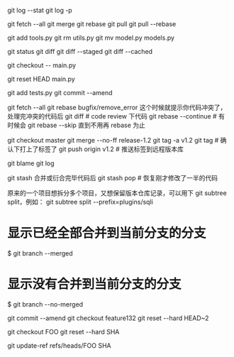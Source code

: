git log --stat
git log -p


git fetch --all
git merge
git rebase
git pull
git pull --rebase

git add tools.py
git rm utils.py
git mv model.py models.py

git status
git diff
git diff --staged
git diff --cached



git checkout -- main.py

git reset HEAD main.py

git add tests.py
git commit --amend

git fetch --all
git rebase bugfix/remove_error
这个时候就提示你代码冲突了，处理完冲突的代码后
git diff  # code review 下代码
git rebase --continue  # 有时候会 git rebase --skip
直到不用再 rebase 为止

git checkout master
git merge --no-ff release-1.2
git tag -a v1.2
git tag  # 确认下打上了标签了
git push origin v1.2  # 推送标签到远程版本库

git blame
git log


git stash
合并或衍合完毕代码后
git stash pop  # 恢复刚才修改了一半的代码

原来的一个项目想拆分多个项目，又想保留版本仓库记录，可以用下 git subtree split，例如：
git subtree split --prefix=plugins/sqli



# 显示已经全部合并到当前分支的分支
$ git branch --merged
# 显示没有合并到当前分支的分支
$ git branch --no-merged



 git commit --amend
 git checkout feature132
 git reset --hard HEAD~2

 git checkout FOO
 git reset --hard SHA

 git update-ref refs/heads/FOO SHA

 



